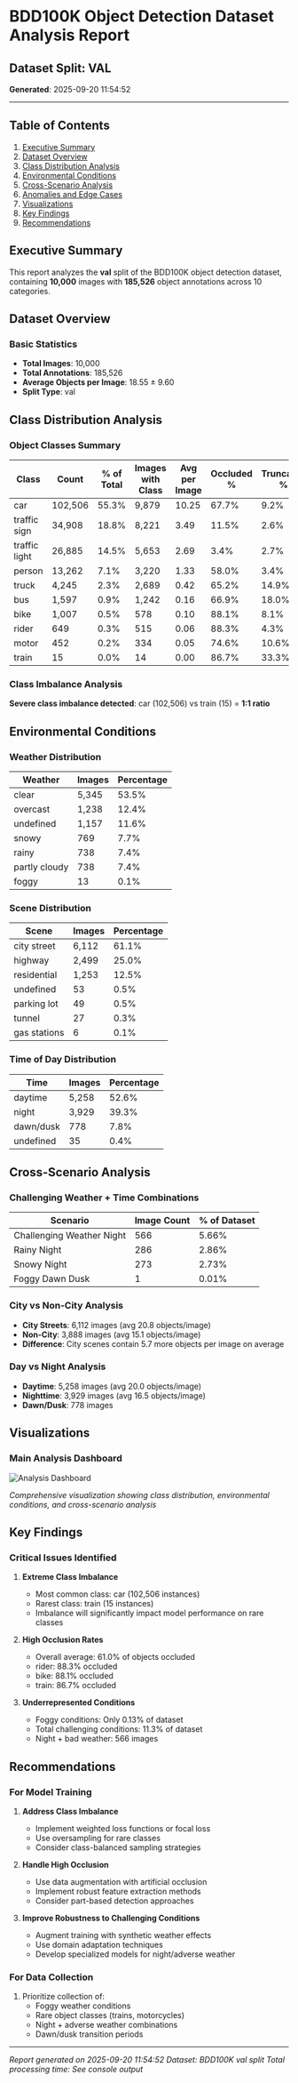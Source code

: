 # BDD100K Object Detection Dataset Analysis Report
## Dataset Split: VAL
**Generated**: 2025-09-20 11:54:52

---

## Table of Contents
1. [Executive Summary](#executive-summary)
2. [Dataset Overview](#dataset-overview)
3. [Class Distribution Analysis](#class-distribution-analysis)
4. [Environmental Conditions](#environmental-conditions)
5. [Cross-Scenario Analysis](#cross-scenario-analysis)
6. [Anomalies and Edge Cases](#anomalies-and-edge-cases)
7. [Visualizations](#visualizations)
8. [Key Findings](#key-findings)
9. [Recommendations](#recommendations)

## Executive Summary

This report analyzes the **val** split of the BDD100K object detection dataset, containing **10,000** images with **185,526** object annotations across 10 categories.

## Dataset Overview

### Basic Statistics
- **Total Images**: 10,000
- **Total Annotations**: 185,526
- **Average Objects per Image**: 18.55 ± 9.60
- **Split Type**: val

## Class Distribution Analysis

### Object Classes Summary

| Class | Count | % of Total | Images with Class | Avg per Image | Occluded % | Truncated % |
|-------|-------|------------|-------------------|---------------|------------|-------------|
| car | 102,506 | 55.3% | 9,879 | 10.25 | 67.7% | 9.2% |
| traffic sign | 34,908 | 18.8% | 8,221 | 3.49 | 11.5% | 2.6% |
| traffic light | 26,885 | 14.5% | 5,653 | 2.69 | 3.4% | 2.7% |
| person | 13,262 | 7.1% | 3,220 | 1.33 | 58.0% | 3.4% |
| truck | 4,245 | 2.3% | 2,689 | 0.42 | 65.2% | 14.9% |
| bus | 1,597 | 0.9% | 1,242 | 0.16 | 66.9% | 18.0% |
| bike | 1,007 | 0.5% | 578 | 0.10 | 88.1% | 8.1% |
| rider | 649 | 0.3% | 515 | 0.06 | 88.3% | 4.3% |
| motor | 452 | 0.2% | 334 | 0.05 | 74.6% | 10.6% |
| train | 15 | 0.0% | 14 | 0.00 | 86.7% | 33.3% |

### Class Imbalance Analysis

**Severe class imbalance detected**: car (102,506) vs train (15) = **1:1 ratio**

## Environmental Conditions

### Weather Distribution

| Weather | Images | Percentage |
|---------|--------|------------|
| clear | 5,345 | 53.5% |
| overcast | 1,238 | 12.4% |
| undefined | 1,157 | 11.6% |
| snowy | 769 | 7.7% |
| rainy | 738 | 7.4% |
| partly cloudy | 738 | 7.4% |
| foggy | 13 | 0.1% |

### Scene Distribution

| Scene | Images | Percentage |
|-------|--------|------------|
| city street | 6,112 | 61.1% |
| highway | 2,499 | 25.0% |
| residential | 1,253 | 12.5% |
| undefined | 53 | 0.5% |
| parking lot | 49 | 0.5% |
| tunnel | 27 | 0.3% |
| gas stations | 6 | 0.1% |

### Time of Day Distribution

| Time | Images | Percentage |
|------|--------|------------|
| daytime | 5,258 | 52.6% |
| night | 3,929 | 39.3% |
| dawn/dusk | 778 | 7.8% |
| undefined | 35 | 0.4% |

## Cross-Scenario Analysis

### Challenging Weather + Time Combinations

| Scenario | Image Count | % of Dataset |
|----------|-------------|---------------|
| Challenging Weather Night | 566 | 5.66% |
| Rainy Night | 286 | 2.86% |
| Snowy Night | 273 | 2.73% |
| Foggy Dawn Dusk | 1 | 0.01% |

### City vs Non-City Analysis

- **City Streets**: 6,112 images (avg 20.8 objects/image)
- **Non-City**: 3,888 images (avg 15.1 objects/image)
- **Difference**: City scenes contain 5.7 more objects per image on average

### Day vs Night Analysis

- **Daytime**: 5,258 images (avg 20.0 objects/image)
- **Nighttime**: 3,929 images (avg 16.5 objects/image)
- **Dawn/Dusk**: 778 images

## Visualizations

### Main Analysis Dashboard
![Analysis Dashboard](analysis_visualization.png)

*Comprehensive visualization showing class distribution, environmental conditions, and cross-scenario analysis*

## Key Findings

### Critical Issues Identified

1. **Extreme Class Imbalance**
   - Most common class: car (102,506 instances)
   - Rarest class: train (15 instances)
   - Imbalance will significantly impact model performance on rare classes

2. **High Occlusion Rates**
   - Overall average: 61.0% of objects occluded
   - rider: 88.3% occluded
   - bike: 88.1% occluded
   - train: 86.7% occluded

3. **Underrepresented Conditions**
   - Foggy conditions: Only 0.13% of dataset
   - Total challenging conditions: 11.3% of dataset
   - Night + bad weather: 566 images

## Recommendations

### For Model Training

1. **Address Class Imbalance**
   - Implement weighted loss functions or focal loss
   - Use oversampling for rare classes
   - Consider class-balanced sampling strategies

2. **Handle High Occlusion**
   - Use data augmentation with artificial occlusion
   - Implement robust feature extraction methods
   - Consider part-based detection approaches

3. **Improve Robustness to Challenging Conditions**
   - Augment training with synthetic weather effects
   - Use domain adaptation techniques
   - Develop specialized models for night/adverse weather

### For Data Collection

1. Prioritize collection of:
   - Foggy weather conditions
   - Rare object classes (trains, motorcycles)
   - Night + adverse weather combinations
   - Dawn/dusk transition periods

---

*Report generated on 2025-09-20 11:54:52*
*Dataset: BDD100K val split*
*Total processing time: See console output*
